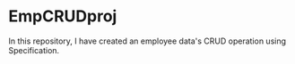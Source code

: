 # EmpCRUDproj

In this repository, I have created an employee data's CRUD operation using Specification.
